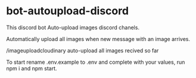 # bot-autoupload-discord
This discord bot Auto-upload images discord chanels.

Automatically upload all images when new message with an image arrives.

/imageuploadcloudinary auto-upload all images recived so far



To start rename .env.example to .env and complete with your values, run npm i and npm start.
